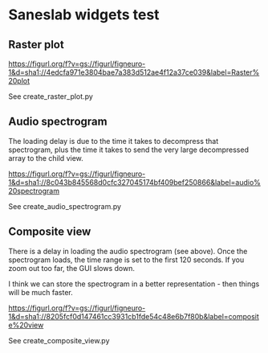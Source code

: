 # Saneslab widgets test

## Raster plot

https://figurl.org/f?v=gs://figurl/figneuro-1&d=sha1://4edcfa971e3804bae7a383d512ae4f12a37ce039&label=Raster%20plot
<!--
height: 400
-->

See create_raster_plot.py

## Audio spectrogram

The loading delay is due to the time it takes to decompress that spectrogram, plus the time it takes to send the very large decompressed array to the child view.

https://figurl.org/f?v=gs://figurl/figneuro-1&d=sha1://8c043b845568d0cfc327045174bf409bef250866&label=audio%20spectrogram
<!--
height: 400
-->

See create_audio_spectrogram.py

## Composite view

There is a delay in loading the audio spectrogram (see above). Once the spectrogram loads, the time range is set to the first 120 seconds. If you zoom out too far, the GUI slows down.

I think we can store the spectrogram in a better representation - then things will be much faster.

https://figurl.org/f?v=gs://figurl/figneuro-1&d=sha1://8205fcf0d147461cc3931cb1fde54c48e6b7f80b&label=composite%20view
<!--
height: 700
-->

See create_composite_view.py
